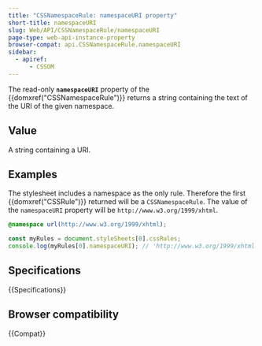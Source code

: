 ```yaml
---
title: "CSSNamespaceRule: namespaceURI property"
short-title: namespaceURI
slug: Web/API/CSSNamespaceRule/namespaceURI
page-type: web-api-instance-property
browser-compat: api.CSSNamespaceRule.namespaceURI
sidebar:
  - apiref:
      - CSSOM
---
```


The read-only **`namespaceURI`** property of the {{domxref("CSSNamespaceRule")}} returns a string containing the text of the URI of the given namespace.

## Value

A string containing a URI.

## Examples

The stylesheet includes a namespace as the only rule. Therefore the first {{domxref("CSSRule")}} returned will be a `CSSNamespaceRule`. The value of the `namespaceURI` property will be `http://www.w3.org/1999/xhtml`.

```css
@namespace url(http://www.w3.org/1999/xhtml);
```

```js
const myRules = document.styleSheets[0].cssRules;
console.log(myRules[0].namespaceURI); // 'http://www.w3.org/1999/xhtml'
```

## Specifications

{{Specifications}}

## Browser compatibility

{{Compat}}
